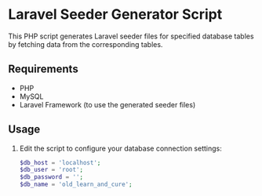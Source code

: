 # Laravel Seeder Generator Script

This PHP script generates Laravel seeder files for specified database tables by fetching data from the corresponding tables.

## Requirements

- PHP
- MySQL
- Laravel Framework (to use the generated seeder files)

## Usage

1. Edit the script to configure your database connection settings:

   ```php
   $db_host = 'localhost';
   $db_user = 'root';
   $db_password = '';
   $db_name = 'old_learn_and_cure';
    ```